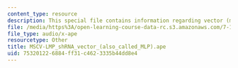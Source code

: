 ```yaml
---
content_type: resource
description: This special file contains information regarding vector (mlp).
file: /media/https%3A/open-learning-course-data-rc.s3.amazonaws.com/7-15-experimental-molecular-genetics-spring-2015/753201226884ff31c4623335b44dd8e4_MSCV-LMP_shRNA_vector_-also_called_MLP.ape
file_type: audio/x-ape
resourcetype: Other
title: MSCV-LMP_shRNA_vector_(also_called_MLP).ape
uid: 75320122-6884-ff31-c462-3335b44dd8e4
---
```

